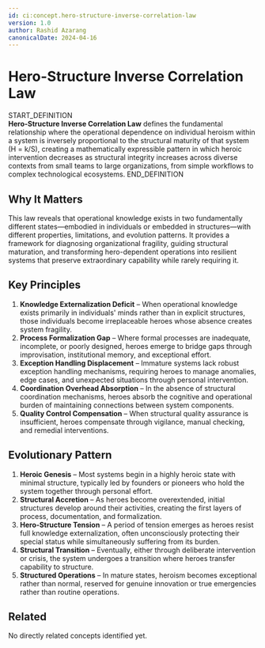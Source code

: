 ```yaml
---
id: ci:concept.hero-structure-inverse-correlation-law
version: 1.0
author: Rashid Azarang
canonicalDate: 2024-04-16
---
```


<!-- Migration Status: Complete -->

# Hero-Structure Inverse Correlation Law

START_DEFINITION  
**Hero-Structure Inverse Correlation Law** defines the fundamental relationship where the operational dependence on individual heroism within a system is inversely proportional to the structural maturity of that system (H = k/S), creating a mathematically expressible pattern in which heroic intervention decreases as structural integrity increases across diverse contexts from small teams to large organizations, from simple workflows to complex technological ecosystems.
END_DEFINITION

## Why It Matters
This law reveals that operational knowledge exists in two fundamentally different states—embodied in individuals or embedded in structures—with different properties, limitations, and evolution patterns. It provides a framework for diagnosing organizational fragility, guiding structural maturation, and transforming hero-dependent operations into resilient systems that preserve extraordinary capability while rarely requiring it.

## Key Principles
1. **Knowledge Externalization Deficit** – When operational knowledge exists primarily in individuals' minds rather than in explicit structures, those individuals become irreplaceable heroes whose absence creates system fragility.
2. **Process Formalization Gap** – Where formal processes are inadequate, incomplete, or poorly designed, heroes emerge to bridge gaps through improvisation, institutional memory, and exceptional effort.
3. **Exception Handling Displacement** – Immature systems lack robust exception handling mechanisms, requiring heroes to manage anomalies, edge cases, and unexpected situations through personal intervention.
4. **Coordination Overhead Absorption** – In the absence of structural coordination mechanisms, heroes absorb the cognitive and operational burden of maintaining connections between system components.
5. **Quality Control Compensation** – When structural quality assurance is insufficient, heroes compensate through vigilance, manual checking, and remedial interventions.

## Evolutionary Pattern
1. **Heroic Genesis** – Most systems begin in a highly heroic state with minimal structure, typically led by founders or pioneers who hold the system together through personal effort.
2. **Structural Accretion** – As heroes become overextended, initial structures develop around their activities, creating the first layers of process, documentation, and formalization.
3. **Hero-Structure Tension** – A period of tension emerges as heroes resist full knowledge externalization, often unconsciously protecting their special status while simultaneously suffering from its burden.
4. **Structural Transition** – Eventually, either through deliberate intervention or crisis, the system undergoes a transition where heroes transfer capability to structure.
5. **Structured Operations** – In mature states, heroism becomes exceptional rather than normal, reserved for genuine innovation or true emergencies rather than routine operations.







## Related

No directly related concepts identified yet.
